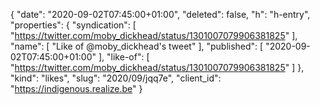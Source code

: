 {
  "date": "2020-09-02T07:45:00+01:00",
  "deleted": false,
  "h": "h-entry",
  "properties": {
    "syndication": [
      "https://twitter.com/moby_dickhead/status/1301007079906381825"
    ],
    "name": [
      "Like of @moby_dickhead's tweet"
    ],
    "published": [
      "2020-09-02T07:45:00+01:00"
    ],
    "like-of": [
      "https://twitter.com/moby_dickhead/status/1301007079906381825"
    ]
  },
  "kind": "likes",
  "slug": "2020/09/jqq7e",
  "client_id": "https://indigenous.realize.be"
}
